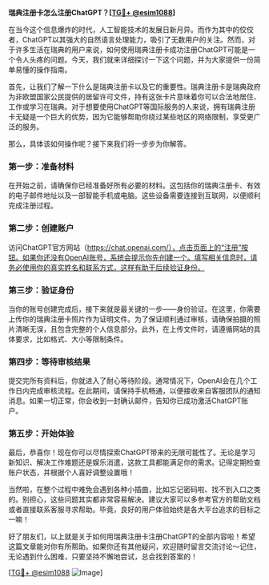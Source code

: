 **瑞典注册卡怎么注册ChatGPT？[[TG💪+ @esim1088](https://t.me/s/esim1088)]**

在当今这个信息爆炸的时代，人工智能技术的发展日新月异。而作为其中的佼佼者，ChatGPT以其强大的自然语言处理能力，吸引了无数用户的关注。然而，对于许多生活在瑞典的用户来说，如何使用瑞典注册卡成功注册ChatGPT可能是一个令人头疼的问题。今天，我们就来详细探讨一下这个问题，并为大家提供一份简单易懂的操作指南。

首先，让我们了解一下什么是瑞典注册卡以及它的重要性。瑞典注册卡是瑞典政府为非欧盟国家公民提供的居留许可文件，持有这张卡片意味着你可以合法地居住、工作或学习在瑞典。对于想要使用ChatGPT等国际服务的人来说，拥有瑞典注册卡无疑是一个巨大的优势，因为它能够帮助你绕过某些地区的网络限制，享受更广泛的服务。

那么，具体该如何操作呢？接下来我们将一步步为你解答。

### 第一步：准备材料

在开始之前，请确保你已经准备好所有必要的材料。这包括你的瑞典注册卡、有效的电子邮件地址以及一部智能手机或电脑。这些设备需要连接到互联网，以便顺利完成注册过程。

### 第二步：创建账户

访问ChatGPT官方网站（https://chat.openai.com/），点击页面上的“注册”按钮。如果你还没有OpenAI账号，系统会提示你先创建一个。填写相关信息时，请务必使用你的真实姓名和联系方式，这样有助于后续验证身份。

### 第三步：验证身份

当你的账号创建完成后，接下来就是最关键的一步——身份验证。在这里，你需要上传你的瑞典注册卡照片作为证明文件。为了保证顺利通过审核，请确保拍摄的照片清晰无误，且包含完整的个人信息部分。此外，在上传文件时，请遵循网站的具体要求，比如格式、大小等限制条件。

### 第四步：等待审核结果

提交完所有资料后，你就进入了耐心等待阶段。通常情况下，OpenAI会在几个工作日内完成审核流程。在此期间，请保持手机畅通，以便接收来自客服团队的通知消息。如果一切正常，你会收到一封确认邮件，告知你已成功激活ChatGPT账户。

### 第五步：开始体验

最后，恭喜你！现在你可以尽情探索ChatGPT带来的无限可能性了。无论是学习新知识、解决工作难题还是娱乐消遣，这款工具都能满足你的需求。记得定期检查账户状态，并根据个人喜好调整设置哦！

当然啦，在整个过程中难免会遇到各种小插曲，比如忘记密码啦、找不到入口之类的。别担心，这些问题其实都非常容易解决。建议大家可以多参考官方的帮助文档或者直接联系客服寻求帮助。毕竟，良好的用户体验始终是各大平台追求的目标之一嘛！

好了朋友们，以上就是关于如何用瑞典注册卡注册ChatGPT的全部内容啦！希望这篇文章能对你有所帮助。如果你还有其他疑问，欢迎随时留言交流讨论～记住，无论遇到什么困难，只要坚持不懈地尝试，总会找到答案的！

[[TG💪+ @esim1088](https://t.me/s/esim1088) ![Image](https://i.postimg.cc/4NQfJmqS/Snipaste-2025-05-13-00-14-12.png)]